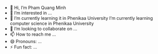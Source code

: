- 👋 Hi, I’m Pham Quang Minh
- 👀 I’m interested in ...
- 🌱 I’m currently learning it in Phenikaa University I’m currently learning computer science in Phenikaa University
- 💞️ I’m looking to collaborate on ...
- 📫 How to reach me ...
- 😄 Pronouns: ...
- ⚡ Fun fact: ...

<!---
miin000/miin000 is a ✨ special ✨ repository because its `README.md` (this file) appears on your GitHub profile.
You can click the Preview link to take a look at your changes.
--->
